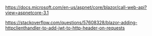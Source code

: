 https://docs.microsoft.com/en-us/aspnet/core/blazor/call-web-api?view=aspnetcore-3.1

https://stackoverflow.com/questions/57608328/blazor-adding-httpclienthandler-to-add-jwt-to-http-header-on-requests